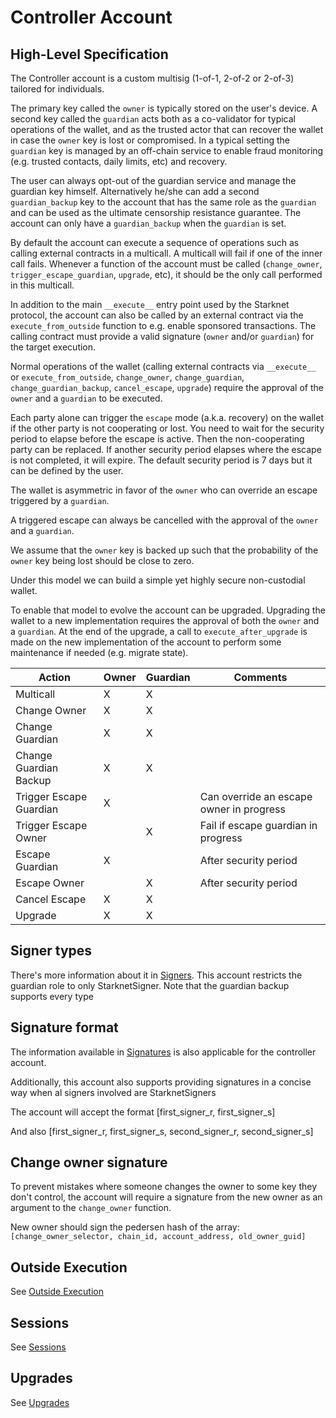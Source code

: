 # Controller Account

## High-Level Specification

The Controller account is a custom multisig (1-of-1, 2-of-2 or 2-of-3) tailored for individuals.

The primary key called the `owner` is typically stored on the user's device. A second key called the `guardian` acts both as a co-validator for typical operations of the wallet, and as the trusted actor that can recover the wallet in case the `owner` key is lost or compromised. In a typical setting the `guardian` key is managed by an off-chain service to enable fraud monitoring (e.g. trusted contacts, daily limits, etc) and recovery.

The user can always opt-out of the guardian service and manage the guardian key himself. Alternatively he/she can add a second `guardian_backup` key to the account that has the same role as the `guardian` and can be used as the ultimate censorship resistance guarantee. The account can only have a `guardian_backup` when the `guardian` is set.

By default the account can execute a sequence of operations such as calling external contracts in a multicall. A multicall will fail if one of the inner call fails. Whenever a function of the account must be called (`change_owner`, `trigger_escape_guardian`, `upgrade`, etc), it should be the only call performed in this multicall.

In addition to the main `__execute__` entry point used by the Starknet protocol, the account can also be called by an external contract via the `execute_from_outside` function to e.g. enable sponsored transactions. The calling contract must provide a valid signature (`owner` and/or `guardian`) for the target execution.

Normal operations of the wallet (calling external contracts via `__execute__` or `execute_from_outside`, `change_owner`, `change_guardian`, `change_guardian_backup`, `cancel_escape`, `upgrade`) require the approval of the `owner` and a `guardian` to be executed.

Each party alone can trigger the `escape` mode (a.k.a. recovery) on the wallet if the other party is not cooperating or lost. You need to wait for the security period to elapse before the escape is active. Then the non-cooperating party can be replaced. If another security period elapses where the escape is not completed, it will expire. The default security period is 7 days but it can be defined by the user.

The wallet is asymmetric in favor of the `owner` who can override an escape triggered by a `guardian`.

A triggered escape can always be cancelled with the approval of the `owner` and a `guardian`.

We assume that the `owner` key is backed up such that the probability of the `owner` key being lost should be close to zero.

Under this model we can build a simple yet highly secure non-custodial wallet.

To enable that model to evolve the account can be upgraded. Upgrading the wallet to a new implementation requires the approval of both the `owner` and a `guardian`. At the end of the upgrade, a call to `execute_after_upgrade` is made on the new implementation of the account to perform some maintenance if needed (e.g. migrate state).

| Action                  | Owner | Guardian | Comments                                 |
| ----------------------- | ----- | -------- | ---------------------------------------- |
| Multicall               | X     | X        |                                          |
| Change Owner            | X     | X        |                                          |
| Change Guardian         | X     | X        |                                          |
| Change Guardian Backup  | X     | X        |                                          |
| Trigger Escape Guardian | X     |          | Can override an escape owner in progress |
| Trigger Escape Owner    |       | X        | Fail if escape guardian in progress      |
| Escape Guardian         | X     |          | After security period                    |
| Escape Owner            |       | X        | After security period                    |
| Cancel Escape           | X     | X        |                                          |
| Upgrade                 | X     | X        |                                          |

## Signer types

There's more information about it in [Signers](./signers_and_signatures.md#Multiple_Signer_Types).
This account restricts the guardian role to only StarknetSigner. Note that the guardian backup supports every type

## Signature format

The information available in [Signatures](./signers_and_signatures.md#Signatures) is also applicable for the controller account.

Additionally, this account also supports providing signatures in a concise way when al signers involved are StarknetSigners

The account will accept the format
[first_signer_r, first_signer_s]

And also
[first_signer_r, first_signer_s, second_signer_r, second_signer_s]

## Change owner signature

To prevent mistakes where someone changes the owner to some key they don't control, the account will require a signature from the new owner as an argument to the `change_owner` function.

New owner should sign the pedersen hash of the array: `[change_owner_selector, chain_id, account_address, old_owner_guid]`

## Outside Execution

See [Outside Execution](./outside_execution.md)

## Sessions

See [Sessions](./sessions.md)

## Upgrades

See [Upgrades](./argen_account_upgrades.md)
